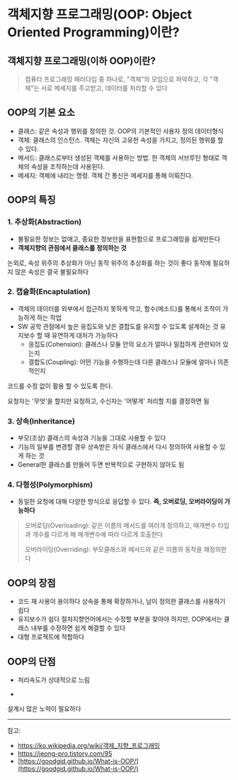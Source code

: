 # 객체지향 프로그래밍(OOP: Object Oriented Programming)이란?

## 객체지향 프로그래밍(이하 OOP)이란?

> 컴퓨터 프로그래밍 패러다임 중 하나로, "객체"의 모임으로 파악하고, 각 "객체"는 서로 메세지를 주고받고, 데이터를 처리할 수 있다

## OOP의 기본 요소

- 클래스: 같은 속성과 행위를 정의한 것. OOP의 기본적인 사용자 정의 데이터형식
- 객체: 클래스의 인스턴스. 객체는 자신의 고유한 속성을 가지고, 정의된 행위를 할 수 있다.
- 메서드: 클래스로부터 생성된 객체를 사용하는 방법. 한 객체의 서브루틴 형태로 객체의 속성을 조작하는데 사용된다.
- 메세지: 객체에 내리는 명령. 객체 간 통신은 메세지를 통해 이뤄진다.

## OOP의 특징

### 1. 추상화(Abstraction)

- 불필요한 정보는 없애고, 중요한 정보만을 표현함으로 프로그래밍을 쉽게만든다
- **객체지향의 관점에서 클래스를 정의하는 것**

논외로, 속성 위주의 추상화가 아닌 동작 위주의 추상화를 하는 것이 좋다 동작에 필요하지 않은 속성은 결국 불필요하다

### 2. 캡슐화(Encaptulation)

- 객체의 데이터를 외부에서 접근하지 못하게 막고, 함수(메소드)를 통해서 조작이 가능하게 하는 작업
- SW 공학 관점에서 높은 응집도와 낮은 결합도를 유지할 수 있도록 설계하는 것 유지보수 할 때 유연하게 대처가 가능하다
  - 응집도(Cohension): 클래스나 모듈 안의 요소가 얼마나 밀접하게 관련되어 있는지
  - 결합도(Coupling): 어떤 기능을 수행하는데 다른 클래스나 모듈에 얼마나 의존적인지

코드를 수정 없이 활용 할 수 있도록 한다.

요청자는 '무엇'을 할지만 요청하고, 수신자는 '어떻게' 처리할 지를 결정하면 됨

### 3. 상속(Inheritance)

- 부모(조상) 클래스의 속성과 기능을 그대로 사용할 수 있다
- 기능의 일부를 변경할 경우 상속받은 자식 클래스에서 다시 정의하여 사용할 수 있게 하는 것
- General한 클래스를 만들어 두면 반복적으로 구현하지 않아도 됨

### 4. 다형성(Polymorphism)

- 동일한 요청에 대해 다양한 방식으로 응답할 수 있다.
  **즉, 오버로딩, 오버라이딩이 가능하다**

> 오버로딩(Overloading): 같은 이름의 메서드를 여러개 정의하고, 매개변수 타입과 개수를 다르게 해 매개변수에 따라 다르게 호출한다
>
> 오버라이딩(Overriding): 부모클래스와 메서드와 같은 이름의 동작을 재정의한다

## OOP의 장점

- 코드 재 사용이 용이하다 상속을 통해 확장하거나, 남이 정의한 클래스를 사용하기 쉽다
- 유지보수가 쉽다 절차지향언어에서는 수정할 부분을 찾아야 하지만, OOP에서는 클래스 내부를 수정하면 쉽게 해결할 수 있다
- 대형 프로젝트에 적합하다

## OOP의 단점

- 처리속도가 상대적으로 느림

- 

  설계시 많은 노력이 필요하다

  

  

------



참고:

- https://ko.wikipedia.org/wiki/객체_지향_프로그래밍
- https://jeong-pro.tistory.com/95
- [https://goodgid.github.io/What-is-OOP/﻿](https://goodgid.github.io/What-is-OOP/)